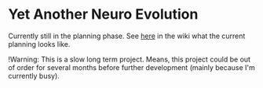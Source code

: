 # Yet Another Neuro Evolution

Currently still in the planning phase. See [here](https://github.com/Downvote-Hunter/yane/wiki/Planning) in the wiki
what the current planning looks like.

!Warning: This is a slow long term project. Means, this project could be out of order for several months before further
development (mainly because I'm currently busy).
